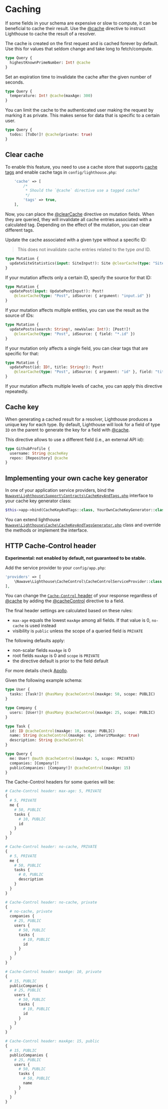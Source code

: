 # Caching

If some fields in your schema are expensive or slow to compute, it can be
beneficial to cache their result. Use the [@cache](../api-reference/directives.md#cache)
directive to instruct Lighthouse to cache the result of a resolver.

The cache is created on the first request and is cached forever by default.
Use this for values that seldom change and take long to fetch/compute.

```graphql
type Query {
  highestKnownPrimeNumber: Int! @cache
}
```

Set an expiration time to invalidate the cache after the given number of seconds.

```graphql
type Query {
  temperature: Int! @cache(maxAge: 300)
}
```

You can limit the cache to the authenticated user making the request by marking it as private.
This makes sense for data that is specific to a certain user.

```graphql
type Query {
  todos: [ToDo!]! @cache(private: true)
}
```

## Clear cache

To enable this feature, you need to use a cache store that supports [cache tags](https://laravel.com/docs/cache#cache-tags)
and enable cache tags in `config/lighthouse.php`:

```php
    'cache' => [
        /*
         * Should the `@cache` directive use a tagged cache?
         */
        'tags' => true,
    ],
```

Now, you can place the [@clearCache](../api-reference/directives.md#clearcache) directive on
mutation fields. When they are queried, they will invalidate all cache entries associated with
a calculated tag. Depending on the effect of the mutation, you can clear different tags.

Update the cache associated with a given type without a specific ID:

> This does not invalidate cache entries related to the type _and_ ID.

```graphql
type Mutation {
  updateSiteStatistics(input: SiteInput!): Site @clearCache(type: "Site")
}
```

If your mutation affects only a certain ID, specify the source for that ID:

```graphql
type Mutation {
  updatePost(input: UpdatePostInput!): Post!
    @clearCache(type: "Post", idSource: { argument: "input.id" })
}
```

If your mutation affects multiple entities, you can use the result as the source of IDs:

```graphql
type Mutation {
  updatePosts(search: String!, newValue: Int!): [Post!]!
    @clearCache(type: "Post", idSource: { field: "*.id" })
}
```

If your mutation only affects a single field, you can clear tags that are specific for that:

```graphql
type Mutation {
  updatePost(id: ID!, title: String!): Post!
    @clearCache(type: "Post", idSource: { argument: "id" }, field: "title")
}
```

If your mutation affects multiple levels of cache, you can apply this directive repeatedly.

## Cache key

When generating a cached result for a resolver, Lighthouse produces a unique key for each type.
By default, Lighthouse will look for a field of type `ID` on the parent to generate the key
for a field with [@cache](../api-reference/directives.md#cache).

This directive allows to use a different field (i.e., an external API id):

```graphql
type GithubProfile {
  username: String @cacheKey
  repos: [Repository] @cache
}
```

## Implementing your own cache key generator

In one of your application service providers, bind the [`Nuwave\Lighthouse\Support\Contracts\CacheKeyAndTags.php`](https://github.com/nuwave/lighthouse/blob/master/src/Support/Contracts/CacheKeyAndTags.php)
interface to your cache key generator class:

```php
$this->app->bind(CacheKeyAndTags::class, YourOwnCacheKeyGenerator::class);
```
You can extend lighthouse [`Nuwave\Lighthouse\Cache\CacheKeyAndTagsGenerator.php`](https://github.com/nuwave/lighthouse/blob/master/src/Cache/CacheKeyAndTagsGenerator.php) class and override the methods or implement the interface.

## HTTP Cache-Control header

**Experimental: not enabled by default, not guaranteed to be stable.**

Add the service provider to your `config/app.php`:

```php
'providers' => [
    \Nuwave\Lighthouse\CacheControl\CacheControlServiceProvider::class,
],
```

You can change the [`Cache-Control` header](https://developer.mozilla.org/de/docs/Web/HTTP/Headers/Cache-Control) of your response
regardless of [@cache](../api-reference/directives.md#cache)
by adding the [@cacheControl](../api-reference/directives.md#cachecontrol) directive to a field.

The final header settings are calculated based on these rules:

- `max-age` equals the lowest `maxAge` among all fields. If that value is 0, `no-cache` is used instead
- visibility is `public` unless the scope of a queried field is `PRIVATE`

The following defaults apply:

- non-scalar fields `maxAge` is 0
- root fields `maxAge` is 0 and `scope` is `PRIVATE`
- the directive default is prior to the field default

For more details check [Apollo](https://www.apollographql.com/docs/apollo-server/performance/caching/#calculating-cache-behavior).

Given the following example schema:

```graphql
type User {
  tasks: [Task!]! @hasMany @cacheControl(maxAge: 50, scope: PUBLIC)
}

type Company {
  users: [User!]! @hasMany @cacheControl(maxAge: 25, scope: PUBLIC)
}

type Task {
  id: ID @cacheControl(maxAge: 10, scope: PUBLIC)
  name: String @cacheControl(maxAge: 0, inheritMaxAge: true)
  description: String @cacheControl
}

type Query {
  me: User! @auth @cacheControl(maxAge: 5, scope: PRIVATE)
  companies: [Company!]!
  publicCompanies: [Company!]! @cacheControl(maxAge: 15)
}
```

The Cache-Control headers for some queries will be:

```graphql
# Cache-Control header: max-age: 5, PRIVATE
{
  # 5, PRIVATE
  me {
    # 50, PUBLIC
    tasks {
      # 10, PUBLIC
      id
    }
  }
}

# Cache-Control header: no-cache, PRIVATE
{
  # 5, PRIVATE
  me {
    # 50, PUBLIC
    tasks {
      # 0, PUBLIC
      description
    }
  }
}

# Cache-Control header: no-cache, private
{
  # no-cache, private
  companies {
    # 25, PUBLIC
    users {
      # 50, PUBLIC
      tasks {
        # 10, PUBLIC
        id
      }
    }
  }
}

# Cache-Control header: maxAge: 10, private
{
  # 15, PUBLIC
  publicCompanies {
    # 25, PUBLIC
    users {
      # 50, PUBLIC
      tasks {
        # 10, PUBLIC
        id
      }
    }
  }
}

# Cache-Control header: maxAge: 15, public
{
  # 15, PUBLIC
  publicCompanies {
    # 25, PUBLIC
    users {
      # 50, PUBLIC
      tasks {
        # 50, PUBLIC
        name
      }
    }
  }
}
```
